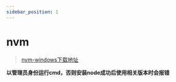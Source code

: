 ```yaml
---
sidebar_position: 1
---
```


# nvm

> [nvm-windows下载地址](https://github.com/coreybutler/nvm-windows)

**以管理员身份运行cmd，否则安装node成功后使用相关版本时会报错**